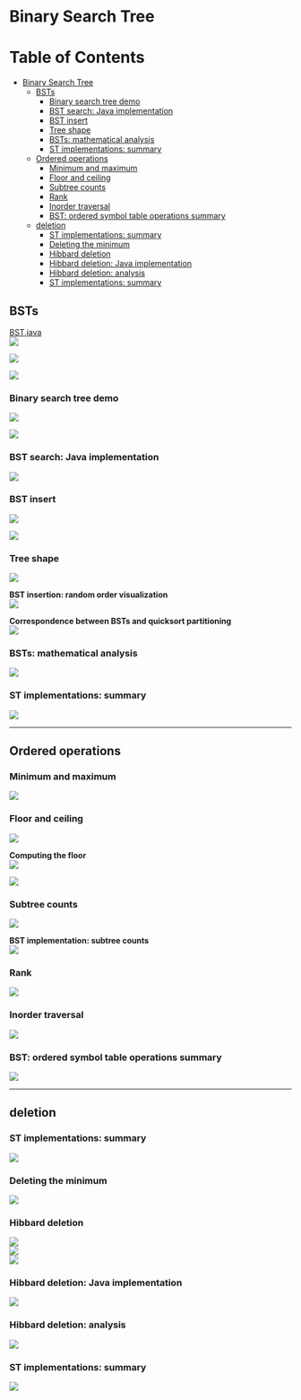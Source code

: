 # Binary Search Tree
Table of Contents
=================

   * [Binary Search Tree](#binary-search-tree)
      * [BSTs](#bsts)
         * [Binary search tree demo](#binary-search-tree-demo)
         * [BST search: Java implementation](#bst-search-java-implementation)
         * [BST insert](#bst-insert)
         * [Tree shape](#tree-shape)
         * [BSTs: mathematical analysis](#bsts-mathematical-analysis)
         * [ST implementations: summary](#st-implementations-summary)
      * [Ordered operations](#ordered-operations)
         * [Minimum and maximum](#minimum-and-maximum)
         * [Floor and ceiling](#floor-and-ceiling)
         * [Subtree counts](#subtree-counts)
         * [Rank](#rank)
         * [Inorder traversal](#inorder-traversal)
         * [BST: ordered symbol table operations summary](#bst-ordered-symbol-table-operations-summary)
      * [deletion](#deletion)
         * [ST implementations: summary](#st-implementations-summary-1)
         * [Deleting the minimum](#deleting-the-minimum)
         * [Hibbard deletion](#hibbard-deletion)
         * [Hibbard deletion: Java implementation](#hibbard-deletion-java-implementation)
         * [Hibbard deletion: analysis](#hibbard-deletion-analysis)
         * [ST implementations: summary](#st-implementations-summary-2)
         
## BSTs
[BST.java](../java/src/main/java/com/linbo/algs/datatypes/BST.java)<br>
![](media/14860004429835.jpg)

![](media/14860005156865.jpg)

![](media/14860005580947.jpg)

### Binary search tree demo
![](media/14860006010178.jpg)

![](media/14860006146392.jpg)

### BST search: Java implementation
![](media/14860006500732.jpg)

### BST insert
![](media/14860007033459.jpg)

![](media/14860007467259.jpg)

### Tree shape
![](media/14860008789175.jpg)

**BST insertion: random order visualization**<br>
![](media/14860009628079.jpg)

**Correspondence between BSTs and quicksort partitioning**<br>
![](media/14860012875269.jpg)

### BSTs: mathematical analysis
![](media/14860013317761.jpg)

### ST implementations: summary
![](media/14860014031102.jpg)

--------------------------------------------------------------------

## Ordered operations
### Minimum and maximum
![](media/14860015006411.jpg)

### Floor and ceiling
![](media/14860015173381.jpg)

**Computing the floor**<br>
![](media/14860017122399.jpg)

![](media/14860018023686.jpg)

### Subtree counts
![](media/14860019745385.jpg)

**BST implementation: subtree counts**<br>
![](media/14860020264149.jpg)

### Rank
![](media/14860020920678.jpg)

### Inorder traversal
![](media/14860022993828.jpg)

### BST: ordered symbol table operations summary
![](media/14860024101166.jpg)

--------------------------------------------------------

## deletion
### ST implementations: summary
![](media/14860024992212.jpg)

### Deleting the minimum
![](media/14860026135976.jpg)

### Hibbard deletion
![](media/14860027834117.jpg)<br>
![](media/14860028190256.jpg)<br>
![](media/14860028696714.jpg)

### Hibbard deletion: Java implementation
![](media/14860029700583.jpg)

### Hibbard deletion: analysis
![](media/14860029861670.jpg)

### ST implementations: summary
![](media/14860030205007.jpg)








